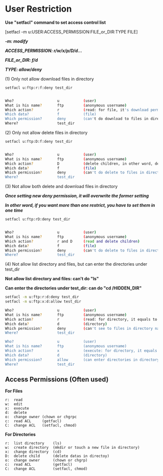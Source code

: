 # User Restriction

**Use "setfacl" command to set access control list** 

[setfacl -m u:USER:ACCESS_PERMISSION:FILE_or_DIR:TYPE  FILE]

***-m:                   modify*** 

***ACCESS_PERMISSION:    r/w/x/p/D/d...***

***FILE_or_DIR:          f/d***

***TYPE:                 allow/deny***

(1)  Only not allow download files in directory
```bash
setfacl u:ftp:r:f:deny test_dir


Who?                    u           (user)
What is his name?       ftp         (anonymous username)
Which action?           r           (read: for file, it's download permission)
Which data?             f           (file)
Which permission?       deny        (can't do download to files in directory named test_dir)
Where?                  test_dir    
```

(2)  Only not allow delete files in directory
```bash
setfacl u:ftp:D:f:deny test_dir


Who?                    u           (user)
What is his name?       ftp         (anonymous username)
Which action?           D           (delete children, in other word, delete files in directory)
Which data?             f           (file)
Which permission?       deny        (can't do delete to files in directory named test_dir)
Where?                  test_dir    
```
(3)  Not allow both delete and download files in directory

***Once setting new deny permission, it will overwrite the former setting***

***In other word, if you want more than one restrict, you have to set them in one time***
```bash
setfacl u:ftp:rD:deny test_dir


Who?                    u           (user)
What is his name?       ftp         (anonymous username)
Which action?           r and D     (read and delete children)
Which data?             f           (file)
Which permission?       deny        (can't do delete to files in directory named test_dir)
Where?                  test_dir
```
(4)  Not allow list directory and files, but can enter the directories under test_dir

**Not allow list directory and files: can't do "ls"**

**Can enter the directories under test_dir: can do "cd /HIDDEN_DIR"**

```bash
setfacl -m u:ftp:r:d:deny test_dir
setfacl -m u:ftp:x:d:allow test_dir

Who?                    u           (user)
What is his name?       ftp         (anonymous username)
Which action?           r           (read: for directory, it equals to "ls")
Which data?             d           (directory)
Which permission?       deny        (can't see to files in directory named test_dir)
Where?                  test_dir

Who?                    u           (user)
What is his name?       ftp         (anonymous username)
Which action?           x           (execute: for directory, it equals to "cd")
Which data?             d           (directory)
Which permission?       allow       (can enter directories in directory named test_dir)
Where?                  test_dir
```
## Access Permissions (Often used)
**For Files**
```
r:  read
w:  edit
x:  execute
d:  delete
o:  change owner (chown or chgrpc
c:  read ACL     (getfacl)
C:  change ACL   (setfacl, chmod)
```
**For Directories**
```
r:  list directory    (ls)
w:  create directory  (mkdir or touch a new file in directory)
x:  change directory  (cd)
D:  delete child      (delete datas in directoy)
o:  change owner      (chown or chgrp)
c:  read ACL          (getfacl)
C:  change ACL        (setfacl, chmod)
```
